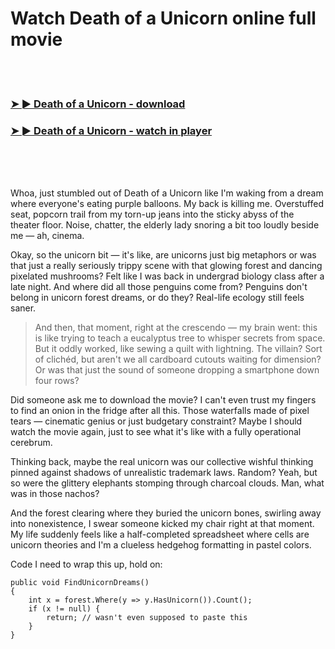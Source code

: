 <h1>Watch Death of a Unicorn online full movie</h1>


<br><br>

<h3><a href="https://Joshuas-dertigetci1979.github.io/vrsuzcrhzq/">➤ ► Death of a Unicorn - download</a></h3> 
<h3><a href="https://Joshuas-dertigetci1979.github.io/vrsuzcrhzq/">➤ ► Death of a Unicorn - watch in player</a></h3>


<br><br><br>


Whoa, just stumbled out of Death of a Unicorn like I'm waking from a dream where everyone's eating purple balloons. My back is killing me. Overstuffed seat, popcorn trail from my torn-up jeans into the sticky abyss of the theater floor. Noise, chatter, the elderly lady snoring a bit too loudly beside me — ah, cinema.

Okay, so the unicorn bit — it's like, are unicorns just big metaphors or was that just a really seriously trippy scene with that glowing forest and dancing pixelated mushrooms? Felt like I was back in undergrad biology class after a late night. And where did all those penguins come from? Penguins don't belong in unicorn forest dreams, or do they? Real-life ecology still feels saner.

> And then, that moment, right at the crescendo — my brain went: this is like trying to teach a eucalyptus tree to whisper secrets from space. But it oddly worked, like sewing a quilt with lightning. The villain? Sort of clichéd, but aren't we all cardboard cutouts waiting for dimension? Or was that just the sound of someone dropping a smartphone down four rows?

Did someone ask me to download the movie? I can't even trust my fingers to find an onion in the fridge after all this. Those waterfalls made of pixel tears — cinematic genius or just budgetary constraint? Maybe I should watch the movie again, just to see what it's like with a fully operational cerebrum. 

Thinking back, maybe the real unicorn was our collective wishful thinking pinned against shadows of unrealistic trademark laws. Random? Yeah, but so were the glittery elephants stomping through charcoal clouds. Man, what was in those nachos?

And the forest clearing where they buried the unicorn bones, swirling away into nonexistence, I swear someone kicked my chair right at that moment. My life suddenly feels like a half-completed spreadsheet where cells are unicorn theories and I'm a clueless hedgehog formatting in pastel colors.

Code I need to wrap this up, hold on:
```
public void FindUnicornDreams()
{
    int x = forest.Where(y => y.HasUnicorn()).Count();
    if (x != null) {
        return; // wasn't even supposed to paste this
    }
}
```
